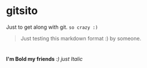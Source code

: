 # gitsito
Just to get along with git.
`so crazy :) `
> Just testing this markdown format :) by someone.
#
**I'm Bold my friends**
*:) just Italic*
